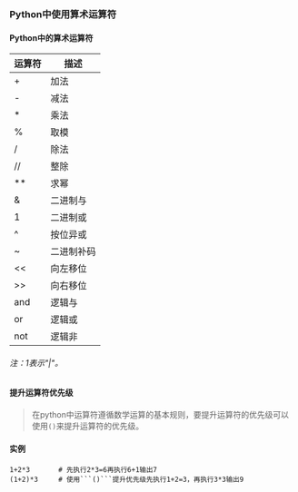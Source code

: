 ### Python中使用算术运算符

#### Python中的算术运算符

|  运算符  |  描述  |
|----|----|
|  +  |  加法  |
|  -  |  减法   |
|  *  |  乘法  |
|  %  |  取模  |
|  /  |  除法  |
|  //  |  整除  |
|  **  |  求幂  |
|  &  |  二进制与  |
|  1  |  二进制或  |
|  ^  |  按位异或  |
|  ~  |  二进制补码  |
|  <<  |  向左移位  |
|  >>  |  向右移位  |
|  and  |  逻辑与  |
|  or  |  逻辑或  |
|  not  |  逻辑非  |

###### 注：1表示"|"。

#### 提升运算符优先级

> 在python中运算符遵循数学运算的基本规则，要提升运算符的优先级可以使用```()```来提升运算符的优先级。

#### 实例

```
1+2*3       # 先执行2*3=6再执行6+1输出7
(1+2)*3     # 使用```()```提升优先级先执行1+2=3，再执行3*3输出9
```